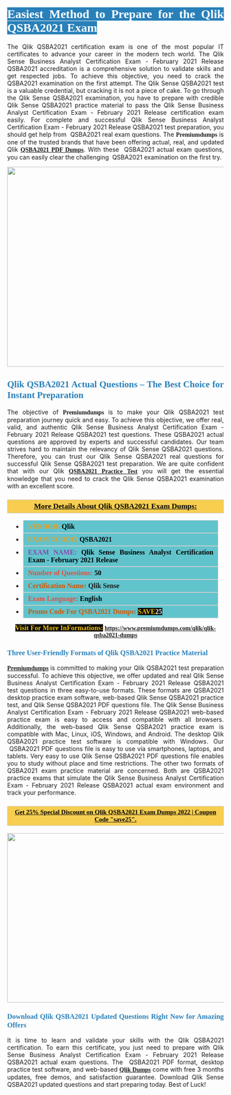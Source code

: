 <h1 style="text-align: justify;"><span style="color:#ffffff;"><span style="font-family:Georgia,serif;"><strong><span style="background-color:#2980b9;">Easiest Method to Prepare for the Qlik QSBA2021 Exam</span></strong></span></span></h1>

<p style="text-align: justify;">The Qlik QSBA2021 certification exam is one of the most popular IT certificates to advance your career in the modern tech world. The Qlik Sense Business Analyst Certification Exam - February 2021 Release QSBA2021 accreditation is a comprehensive solution to validate skills and get respected jobs. To achieve this objective, you need to crack the QSBA2021 examination on the first attempt. The Qlik Sense QSBA2021 test is a valuable credential, but cracking it is not a piece of cake. To go through the Qlik Sense QSBA2021 examination, you have to prepare with credible Qlik Sense QSBA2021 practice material to pass the Qlik Sense Business Analyst Certification Exam - February 2021 Release certification exam easily. For complete and successful Qlik Sense Business Analyst Certification Exam - February 2021 Release QSBA2021 test preparation, you should get help from  QSBA2021 real exam questions. The <span style="font-size:14px;"><span style="font-family:Georgia,serif;"><strong>Premiumdumps</strong></span></span> is one of the trusted brands that have been offering actual, real, and updated Qlik <span style="font-family:Georgia,serif;"><strong><a href="https://www.premiumdumps.com/qlik/qlik-qsba2021-dumps">QSBA2021 PDF Dumps</a></strong></span>. With these  QSBA2021 actual exam questions, you can easily clear the challenging  QSBA2021 examination on the first try.</p>

<p style="text-align: center;"><a href="https://www.premiumdumps.com/qlik/qlik-qsba2021-dumps"><img alt="" src="https://i.imgur.com/VJaqCPg.jpeg" style="width: 700px; height: 465px;" /></a></p>

<h2 style="text-align: justify;"><span style="color:#2980b9;"><span style="font-family:Georgia,serif;"><strong>Qlik QSBA2021 Actual Questions – The Best Choice for Instant Preparation</strong></span></span></h2>

<p style="text-align: justify;">The objective of <span style="font-size:14px;"><span style="font-family:Georgia,serif;"><strong>Premiumdumps </strong></span></span>is to make your Qlik QSBA2021 test preparation journey quick and easy. To achieve this objective, we offer real, valid, and authentic Qlik Sense Business Analyst Certification Exam - February 2021 Release QSBA2021 test questions. These QSBA2021 actual questions are approved by experts and successful candidates. Our team strives hard to maintain the relevancy of Qlik Sense QSBA2021 questions. Therefore, you can trust our Qlik Sense QSBA2021 real questions for successful Qlik Sense QSBA2021 test preparation. We are quite confident that with our Qlik <span style="font-family:Georgia,serif;"><strong><a href="https://www.premiumdumps.com/qlik/qlik-qsba2021-dumps">QSBA2021 Practice Test</a></strong></span> you will get the essential knowledge that you need to crack the Qlik Sense QSBA2021 examination with an excellent score.</p>

<h3 style="background: #f7ce50; border: 1px solid rgb(204, 204, 204); padding: 5px 10px; text-align: center;"><span style="font-family:Georgia,serif;"><u><u><span style="color:#000000;"><span style="font-size:11pt"><span style="line-height:normal"><b><span style="font-size:13.0pt"><span cambria="">More Details About Qlik QSBA2021 Exam Dumps:</span></span></b></span></span></span></u></u></span></h3>

<ul>
	<li style="margin:0cm 10pt">
	<div style="background:#61c4cd; border: 1px solid rgb(204, 204, 204); padding: 5px 10px; text-align: justify;"><span style="font-family:Georgia,serif;"><span style="font-size:11pt"><span style="line-height:normal"><b><span style="font-size:12.0pt"><span new="" roman="" times=""><span style="color:#f39c12;">VENDOR:</span> <span style="color:#000000;">Qlik</span></span></span></b></span></span></span></div>
	</li>
	<li style="margin:0cm 10pt">
	<div style="background: #61c4cd; border: 1px solid rgb(204, 204, 204); padding: 5px 10px; text-align: justify;"><span style="font-family:Georgia,serif;"><span style="font-size:11pt"><span style="line-height:normal"><b><span style="font-size:12.0pt"><span new="" roman="" times=""><span style="color:#f39c12;">EXAM CCODE:</span> <span style="color:#000000;">QSBA2021</span></span></span></b></span></span></span></div>
	</li>
	<li style="margin:0cm 10pt">
	<div style="background: #61c4cd; border: 1px solid rgb(204, 204, 204); padding: 5px 10px; text-align: justify;"><span style="font-family:Georgia,serif;"><span style="font-size:11pt"><span style="line-height:normal"><b><span style="font-size:12.0pt"><span new="" roman="" times=""><span style="color:#8e44ad;">EXAM NAME:</span> <span style="color:#000000;">Qlik Sense Business Analyst Certification Exam - February 2021 Release</span></span></span></b></span></span></span></div>
	</li>
	<li style="margin:0cm 10pt">
	<div style="background: #61c4cd; border: 1px solid rgb(204, 204, 204); padding: 5px 10px;"><span style="font-family:Georgia,serif;"><span style="font-size:11pt"><span style="line-height:normal"><b><span style="font-size:12.0pt"><span new="" roman="" times=""><span style="color:#e74c3c;">Number of Questions:</span><span style="color:#000000;"><span style="color:#f1c40f;"> </span>50</span></span></span></b></span></span></span></div>
	</li>
	<li style="margin:0cm 10pt">
	<div style="background: #61c4cd; border: 1px solid rgb(204, 204, 204); padding: 5px 10px; text-align: justify;"><span style="font-family:Georgia,serif;"><span style="font-size:11pt"><span style="line-height:normal"><b><span style="font-size:12.0pt"><span new="" roman="" times=""><span style="color:#d35400;">Certification Name:</span> Qlik Sense</span></span></b></span></span></span></div>
	</li>
	<li style="margin:0cm 10pt">
	<div style="background: #61c4cd; border: 1px solid rgb(204, 204, 204); padding: 5px 10px; text-align: justify;"><span style="font-family:Georgia,serif;"><span style="font-size:11pt"><span style="line-height:normal"><b><span style="font-size:12.0pt"><span new="" roman="" times=""><span style="color:#e74c3c;">Exam Language:</span> <span style="color:#000000;">English</span></span></span></b></span></span></span></div>
	</li>
	<li style="margin:0cm 10pt">
	<div style="background: #61c4cd; border: 1px solid rgb(204, 204, 204); padding: 5px 10px;"><span style="font-family:Georgia,serif;"><span style="font-size:11pt"><span style="line-height:normal"><b><span style="font-size:12.0pt"><span new="" roman="" times=""><span style="color:#d35400;">Promo Code For QSBA2021 Dumps:</span><span style="color:#f1c40f;"> <span style="background-color:#000000;">SAVE</span></span><span style="color:#ffffff;"><span style="background-color:#000000;">25</span></span></span></span></b></span></span></span></div>
	</li>
</ul>

<p style="text-align: center;"><span style="font-family:Georgia,serif;"><strong><span style="font-size:16px;"><span style="color:#f1c40f;"><span style="background-color:#000000;">Visit For More InFormations:</span></span></span> <a href="https://www.premiumdumps.com/qlik/qlik-qsba2021-dumps">https://www.premiumdumps.com/qlik/qlik-qsba2021-dumps</a></strong></span></p>

<h3 style="text-align: justify;"><span style="color:#2980b9;"><span style="font-family:Georgia,serif;"><strong><strong><strong>Three User-Friendly Formats of Qlik QSBA2021 Practice Material </strong></strong></strong></span></span></h3>

<p style="text-align: justify;"><span style="font-size:14px;"><span style="font-family:Georgia,serif;"><strong><a href="https://www.premiumdumps.com/">Premiumdumps</a> </strong></span></span>is committed to making your Qlik QSBA2021 test preparation successful. To achieve this objective, we offer updated and real Qlik Sense Business Analyst Certification Exam - February 2021 Release QSBA2021 test questions in three easy-to-use formats. These formats are QSBA2021 desktop practice exam software, web-based Qlik Sense QSBA2021 practice test, and Qlik Sense QSBA2021 PDF questions file. The Qlik Sense Business Analyst Certification Exam - February 2021 Release QSBA2021 web-based practice exam is easy to access and compatible with all browsers. Additionally, the web-based Qlik Sense QSBA2021 practice exam is compatible with Mac, Linux, iOS, Windows, and Android. The desktop Qlik QSBA2021 practice test software is compatible with Windows. Our  QSBA2021 PDF questions file is easy to use via smartphones, laptops, and tablets. Very easy to use Qlik Sense QSBA2021 PDF questions file enables you to study without place and time restrictions. The other two formats of QSBA2021 exam practice material are concerned. Both are QSBA2021 practice exams that simulate the Qlik Sense Business Analyst Certification Exam - February 2021 Release QSBA2021 actual exam environment and track your performance.</p>

<h3 style="background: rgb(247, 206, 80); border: 1px solid rgb(204, 204, 204); padding: 5px 10px; text-align: center;"><span style="font-family:Georgia,serif;"><u><span style="color:#000000;"><span style="font-size:11pt;"><span style="line-height:normal;"><b><span cambria="">Get 25% Special Discount on Qlik QSBA2021 Exam Dumps 2022 | Coupon Code "save25".</span></b></span></span></span></u></span></h3>

<p style="text-align: center;"><strong><strong><a href="https://www.premiumdumps.com/qlik/qlik-qsba2021-dumps"><img alt="" src="https://i.imgur.com/2KPb8yb.jpeg" style="width: 700px; height: 394px;" /></a></strong></strong></p>

<h3 style="text-align: justify;"><strong><span style="color:#2980b9;"><span style="font-family:Georgia,serif;"><strong><strong><strong>Download Qlik QSBA2021 Updated Questions Right Now for Amazing Offers</strong></strong></strong></span></span></strong></h3>

<p style="text-align: justify;">It is time to learn and validate your skills with the Qlik QSBA2021 certification. To earn this certificate, you just need to prepare with Qlik Sense Business Analyst Certification Exam - February 2021 Release QSBA2021 actual exam questions. The  QSBA2021 PDF format, desktop practice test software, and web-based <span style="font-family:Georgia,serif;"><strong><a href="https://www.premiumdumps.com/qlik-exam-dumps">Qlik Dumps</a></strong></span> come with free 3 months updates, free demos, and satisfaction guarantee. Download Qlik Sense QSBA2021 updated questions and start preparing today. Best of Luck!</p>
